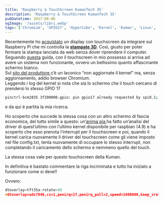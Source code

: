```yaml
---
title: 'Raspberry & TouchScreen KumanTech 35'
description: 'Raspberry & TouchScreen KumanTech 35'
pubDatetime: 2017-06-06
ogImage: '/assets/libri.webp'
tags: ['Chromium', 'GPIO17', 'HyperCube', 'Kernel', 'Kuman', 'Linux', 'OctoPrint', 'Raspberry Pi', 'Raspbian', 'RPi', 'SC06-3.6TFT-UK', 'Touchscreen', 'TouchUI']
---
```


Recentemente ho [acquistato](https://www.amazon.it/gp/product/B01CNLYL1C/ref=oh_aui_detailpage_o02_s00?ie=UTF8&psc=1) un display con touchscreen da integrare sul Raspberry Pi che mi controlla la **[stampate 3D](https://www.thingiverse.com/thing:1752766)**. Così, giusto per poter fermare la stampa lanciata da web senza dover riprendere il computer.  
Seguendo [questa](https://github.com/BillyBlaze/OctoPrint-TouchUI/wiki/Setup:-Boot-to-Browser-(OctoPi-or-Jessie-Light)) guida, con il touchscreen in mio possesso si arriva ad avere un sistema non funzionante, ovvero un bellissimo quanto affascinante schermo bianco.  
Sul [sito del produttore ](http://www.kumantech.com/art/technical-faq_a0052.html)c’è un laconico “non aggiornate il kernel” ma, senza aggiornamento, addio browser Chromium.  
Leggendo i log del kernel si nota che sia lo schermo che il touch cercano di prendersi lo stesso GPIO 17
```sh
pinctrl-bcm2835 3f200000.gpio: pin gpio17 already requested by spi0.1; cannot claim for spi0.0
```
e da qui è partita la mia ricerca.

Ho scoperto che succede la stessa cosa con un altro schermo di fascia economica, del tutto simile a questo: un’[anima pia ](https://www.raspberrypi.org/forums/viewtopic.php?f=29&t=167934&start=200#p1141445)ha fatto un’analisi del driver di quest’ultimo con l’ultimo kernel disponibile per raspbian (4.9) e ha scoperto che esso prenota l’interrupt per il touchscreen e poi, quando il kernel carica nuovamente il driver del touchscreen come gli viene imposto nel file config.txt, tenta nuovamente di occupare lo stesso interrupt, non completando il caricamento dello schermo e nemmeno quello del touch.

La stessa cosa vale per questo touchscreen della Kuman.

In definitiva è bastato commentare la riga incriminata e tutto ha iniziato a funzionare come si deve!!

Ovvero:
```c
dtoverlay=tft35a:rotate=90  
#dtoverlay=ads7846,cs=1,penirq=17,penirq_pull=2,speed=1000000,keep_vref_on=1,swapxy=1,pmax=255,xohms=60,xmin=200,xmax=3900,ymin=200,ymax=3900
```

